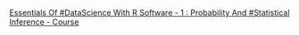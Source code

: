 [Essentials Of #DataScience With R Software - 1 : Probability And #Statistical Inference - Course ](https://qi.tc/qi/109436)